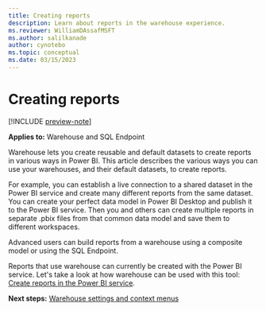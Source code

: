 ```yaml
---
title: Creating reports
description: Learn about reports in the warehouse experience.
ms.reviewer: WilliamDAssafMSFT
ms.author: salilkanade
author: cynotebo
ms.topic: conceptual
ms.date: 03/15/2023
---
```


# Creating reports

[!INCLUDE [preview-note](../includes/preview-note.md)]

**Applies to:** Warehouse and SQL Endpoint

Warehouse lets you create reusable and default datasets to create reports in various ways in Power BI. This article describes the various ways you can use your warehouses, and their default datasets, to create reports.

For example, you can establish a live connection to a shared dataset in the Power BI service and create many different reports from the same dataset. You can create your perfect data model in Power BI Desktop and publish it to the Power BI service. Then you and others can create multiple reports in separate .pbix files from that common data model and save them to different workspaces.

Advanced users can build reports from a warehouse using a composite model or using the SQL Endpoint.

Reports that use warehouse can currently be created with the Power BI service. Let's take a look at how warehouse can be used with this tool: [Create reports in the Power BI service](reports-power-bi-service.md).

**Next steps:** [Warehouse settings and context menus](settings-context-menus.md)
